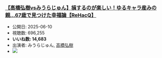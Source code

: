 ### [【高橋弘樹vsみうらじゅん】損するのが楽しい！ゆるキャラ産みの親…67歳で見つけた幸福論【ReHacQ】](https://www.youtube.com/watch?v=RwjSzGvyEoA)
-   公開日: 2025-06-10
-   視聴数: 696,255
-   **いいね数: 14,683**
-   出演者: みうらじゅん, [高橋弘樹](/rehacq_fan/people/高橋弘樹 "wikilink")
- [![](https://img.youtube.com/vi/RwjSzGvyEoA/hqdefault.jpg)](https://www.youtube.com/watch?v=RwjSzGvyEoA)
